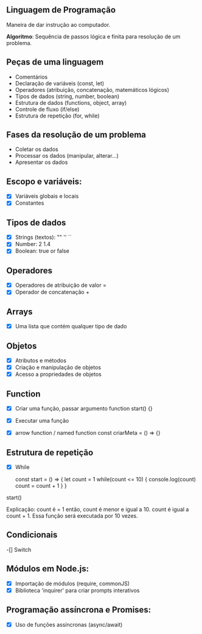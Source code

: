 ## Linguagem de Programação

Maneira de dar instrução ao computador.

**Algoritmo**: Sequência de passos lógica e finita para resolução de um problema.

## Peças de uma linguagem

- Comentários 
- Declaração de variáveis (const, let)
- Operadores (atribuição, concatenação, matemáticos lógicos)
- Tipos de dados (string, number, boolean)
- Estrutura de dados (functions, object, array)
- Controle de fluxo (if/else)
- Estrutura de repetição (for, while)

## Fases da resolução de um problema

- Coletar os dados
- Processar os dados (manipular, alterar...)
- Apresentar os dados

## Escopo e variáveis:

- [x] Variáveis globais e locais
- [x] Constantes

## Tipos de dados

- [x] Strings (textos): "" '' ``
- [x] Number: 2 1.4 
- [x] Boolean: true or false

## Operadores

- [x] Operadores de atribuição de valor =
- [x] Operador de concatenação +

## Arrays

- [x] Uma lista que contém qualquer tipo de dado

## Objetos
- [x] Atributos e métodos
- [x] Criação e manipulação de objetos
- [x] Acesso a propriedades de objetos

## Function
- [x] Criar uma função, passar argumento
    function start() {}

- [x] Executar uma função

- [x] arrow function / named function
    const criarMeta = () => {}

## Estrutura de repetição 
- [x] While

    const start = () => {
    let count = 1
    while(count <= 10) {
        console.log(count)
        count = count + 1
    }
}

start()

Explicação: count é = 1 então, count é menor e igual a 10. count é igual a count + 1. Essa função será executada por 10 vezes.

## Condicionais

-[] Switch

## Módulos em Node.js:

-[x] Importação de módulos (require, commonJS)
-[x] Biblioteca 'inquirer' para criar prompts interativos

## Programação assíncrona e Promises:

-[x] Uso de funções assíncronas (async/await)